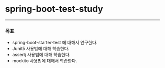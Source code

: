 # spring-boot-test-study
---

### 목표

* spring-boot-starter-test 에 대해서 연구한다.
* Junit5 사용법에 대해 학습한다.
* assertj 사용법에 대해 학습한다.
* mockito 사용법에 대해서 학습한다.

